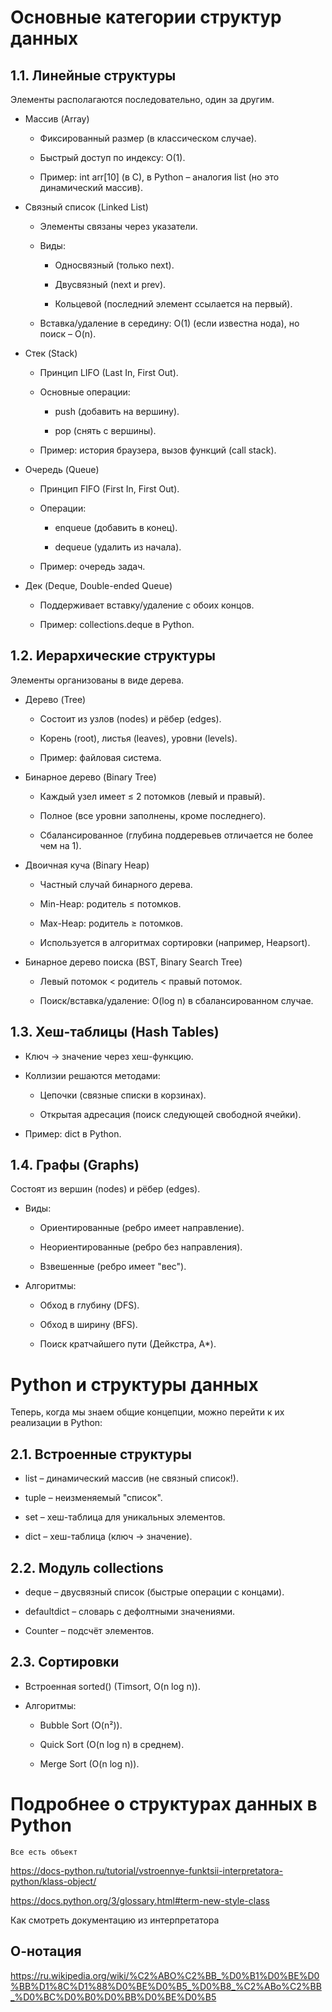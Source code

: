 # Основные категории структур данных
## 1.1. Линейные структуры
Элементы располагаются последовательно, один за другим.

* Массив (Array)

    * Фиксированный размер (в классическом случае).

    * Быстрый доступ по индексу: O(1).

    * Пример: int arr[10] (в C), в Python – аналогия list (но это динамический массив).

* Связный список (Linked List)

    * Элементы связаны через указатели.

    * Виды:

        * Односвязный (только next).

        * Двусвязный (next и prev).

        * Кольцевой (последний элемент ссылается на первый).

    * Вставка/удаление в середину: O(1) (если известна нода), но поиск – O(n).

* Стек (Stack)

    * Принцип LIFO (Last In, First Out).

    * Основные операции:

        * push (добавить на вершину).

        * pop (снять с вершины).

    * Пример: история браузера, вызов функций (call stack).

* Очередь (Queue)

    * Принцип FIFO (First In, First Out).

    * Операции:

        * enqueue (добавить в конец).

        * dequeue (удалить из начала).

    * Пример: очередь задач.

* Дек (Deque, Double-ended Queue)

    * Поддерживает вставку/удаление с обоих концов.

    * Пример: collections.deque в Python.

## 1.2. Иерархические структуры
Элементы организованы в виде дерева.

* Дерево (Tree)

    * Состоит из узлов (nodes) и рёбер (edges).

    * Корень (root), листья (leaves), уровни (levels).

    * Пример: файловая система.

* Бинарное дерево (Binary Tree)

    * Каждый узел имеет ≤ 2 потомков (левый и правый).

    * Полное (все уровни заполнены, кроме последнего).

    * Сбалансированное (глубина поддеревьев отличается не более чем на 1).

* Двоичная куча (Binary Heap)

    * Частный случай бинарного дерева.

    * Min-Heap: родитель ≤ потомков.

    * Max-Heap: родитель ≥ потомков.

    * Используется в алгоритмах сортировки (например, Heapsort).

* Бинарное дерево поиска (BST, Binary Search Tree)

    * Левый потомок < родитель < правый потомок.

    * Поиск/вставка/удаление: O(log n) в сбалансированном случае.

## 1.3. Хеш-таблицы (Hash Tables)

* Ключ → значение через хеш-функцию.

* Коллизии решаются методами:

    * Цепочки (связные списки в корзинах).

    * Открытая адресация (поиск следующей свободной ячейки).

* Пример: dict в Python.

## 1.4. Графы (Graphs)
Состоят из вершин (nodes) и рёбер (edges).

* Виды:

    * Ориентированные (ребро имеет направление).

    * Неориентированные (ребро без направления).

    * Взвешенные (ребро имеет "вес").

* Алгоритмы:

    * Обход в глубину (DFS).

    * Обход в ширину (BFS).

    * Поиск кратчайшего пути (Дейкстра, A*).

# Python и структуры данных
Теперь, когда мы знаем общие концепции, можно перейти к их реализации в Python:

## 2.1. Встроенные структуры
* list – динамический массив (не связный список!).

* tuple – неизменяемый "список".

* set – хеш-таблица для уникальных элементов.

* dict – хеш-таблица (ключ → значение).

## 2.2. Модуль collections
* deque – двусвязный список (быстрые операции с концами).

* defaultdict – словарь с дефолтными значениями.

* Counter – подсчёт элементов.

## 2.3. Сортировки
* Встроенная sorted() (Timsort, O(n log n)).

* Алгоритмы:

    * Bubble Sort (O(n²)).

    * Quick Sort (O(n log n) в среднем).

    * Merge Sort (O(n log n)).

# Подробнее о структурах данных в Python

    Все есть объект
https://docs-python.ru/tutorial/vstroennye-funktsii-interpretatora-python/klass-object/

https://docs.python.org/3/glossary.html#term-new-style-class

Как смотреть документацию из интерпретатора

## О-нотация

https://ru.wikipedia.org/wiki/%C2%ABO%C2%BB_%D0%B1%D0%BE%D0%BB%D1%8C%D1%88%D0%BE%D0%B5_%D0%B8_%C2%ABo%C2%BB_%D0%BC%D0%B0%D0%BB%D0%BE%D0%B5



